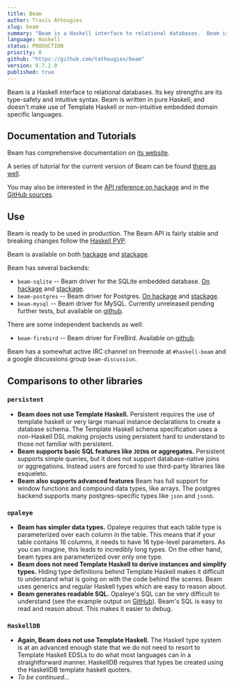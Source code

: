 ```yaml
---
title: Beam
author: Travis Athougies
slug: beam
summary: "Beam is a Haskell interface to relational databases.  Beam is written in a pure Haskell, and doesn't make use of Template Haskell or non-intuitive embedded domain specific languages"
language: Haskell
status: PRODUCTION
priority: 0
github: "https://github.com/tathougies/beam"
version: 0.7.2.0
published: true
---
```


Beam is a Haskell interface to relational databases. Its key strengths are its type-safety and
intuitive syntax. Beam is written in pure Haskell, and doesn't make use of Template Haskell or
non-intuitive embedded domain specific languages.

## Documentation and Tutorials

Beam has comprehensive documentation on [its website](http://tathougies.github.io/beam/).

A series of tutorial for the current version of Beam can be found [there as
well](http://tathougies.github.io/beam/tutorials/tutorial1/).

You may also be interested in the [API reference on
hackage](http://hackage.haskell.org/package/beam-core) and in the [GitHub
sources](https://github.com/tathougies/beam).

## Use

Beam is ready to be used in production. The Beam API is fairly stable and
breaking changes follow the [Haskell PVP](https://pvp.haskell.org/).

Beam is available on both
[hackage](https://hackage.haskell.org/package/beam-core) and
[stackage](https://www.stackage.org/package/beam-core).

Beam has several backends:

* `beam-sqlite` -- Beam driver for the SQLite embedded database. [On
  hackage](https://hackage.haskell.org/package/beam-sqlite) and
  [stackage](https://www.stackage.org/package/beam-sqlite).
* `beam-postgres` -- Beam driver for Postgres. [On
  hackage](https://hackage.haskell.org/package/beam-postgres) and
  [stackage](https://www.stackage.org/package/beam-postgres).
* `beam-mysql` -- Beam driver for MySQL. Currently unreleased pending further
  tests, but available on [github](https://github.com/tathougies/beam-mysql).

There are some independent backends as well:

* `beam-firebird` -- Beam driver for FireBird. Available on [github](https://github.com/gibranrosa/beam-firebird).

Beam has a somewhat active IRC channel on freenode at `#haskell-beam` and a
google discussions group `beam-discussion`.

## Comparisons to other libraries

### `persistent`

- **Beam does not use Template Haskell.** Persistent requires the use of
  template haskell or very large manual instance declarations to create a
  database schema. The Template Haskell schema specification uses a non-Haskell
  DSL making projects using persistent hard to understand to those not familiar
  with persistent.
- **Beam supports basic SQL features like `JOIN`s or aggregates.** Persistent
  supports simple queries, but it does not support database-native joins or
  aggregations. Instead users are forced to use third-party libraries like
  esqueleto.
- **Beam also supports advanced features** Beam has full support for window
  functions and compound data types, like arrays. The postgres backend supports
  many postgres-specific types like `json` and `jsonb`.

### `opaleye`

- **Beam has simpler data types.** Opaleye requires that each table type is
  parameterized over each column in the table. This means that if your table
  contains 16 columns, it needs to have 16 type-level parameters. As you can
  imagine, this leads to incredibly long types. On the other hand, beam types
  are parameterized over only one type.
- **Beam does not need Template Haskell to derive instances and simplify
  types.** Hiding type definitions behind Template Haskell makes it difficult to
  understand what is going on with the code behind the scenes. Beam uses
  generics and regular Haskell types which are easy to reason about.
- **Beam generates readable SQL.** Opaleye's SQL can be very difficult to
  understand (see the example output on
  [GitHub](https://github.com/tomjaguarpaw/haskell-opaleye/tree/master/Doc/Tutorial)). Beam's
  SQL is easy to read and reason about. This makes it easier to debug.

### `HaskellDB`

- **Again, Beam does not use Template Haskell.** The Haskell type system is at
  an advanced enough state that we do not need to resort to Template Haskell
  EDSLs to do what most languages can in a straightforward manner. HaskellDB
  requires that types be created using the HaskellDB template haskell quoters.
- *To be continued...*
